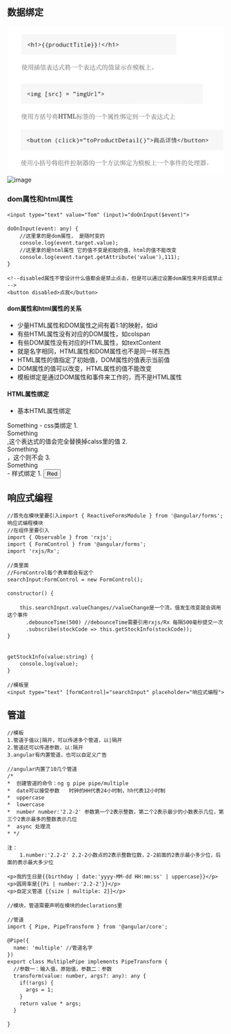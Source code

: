 ## 数据绑定
![image](./img/bind-data1.png)
![image](./img/bind-data2.png)

### dom属性和html属性

```
<input type="text" value="Tom" (input)="doOnInput($event)">

doOnInput(event: any) {
    //这里拿的是dom属性， 是随时变的
    console.log(event.target.value);
    //这里拿的是html属性 它的值不变是初始的值，html的值不能改变
    console.log(event.target.getAttribute('value'),111);
}

<!--disabled属性不管设计什么值都会是禁止点击，但是可以通过设置dom属性来开启或禁止 -->
<button disabled>点我</button>

```

#### dom属性和html属性的关系
- 少量HTML属性和DOM属性之间有着1:1的映射，如id
- 有些HTML属性没有对应的DOM属性，如colspan
- 有些DOM属性没有对应的HTML属性，如textContent
- 就是名字相同，HTML属性和DOM属性也不是同一样东西
- HTML属性的值指定了初始值，DOM属性的值表示当前值
- DOM属性的值可以改变，HTML属性的值不能改变
- 模板绑定是通过DOM属性和事件来工作的，而不是HTML属性

#### HTML属性绑定
- 基本HTML属性绑定
<td [attr.colspan]="tableColspan">Something</td>
- css类绑定
1.  <div class="aaa bbb" [class]="someExpression">Something</div>,这个表达式的值会完全替换掉calss里的值
2.  <div [class.special]="isSpecial">Something</div>，这个则不会
3.  <div [ngClass]="{aa: isA, bb: isB}">Something</div>
- 样式绑定
1.  <button [style.color]="isSpecial ? 'red' : 'green'">Red</button>

## 响应式编程

```
//首先在模块里要引入import { ReactiveFormsModule } from '@angular/forms';响应式编程模块
//在组件里要引入
import { Observable } from 'rxjs';
import { FormControl } from '@angular/forms';
import 'rxjs/Rx';

//类里面
//FormControl每个表单都会有这个
searchInput:FormControl = new FormControl();

constructor() {

    this.searchInput.valueChanges//valueChange是一个流，值发生改变就会调用这个事件
      .debounceTime(500) //debounceTime需要引用rxjs/Rx 每隔500毫秒提交一次
      .subscribe(stockCode => this.getStockInfo(stockCode));
}


getStockInfo(value:string) {
    console.log(value);
}

//模板里
<input type="text" [formControl]="searchInput" placeholder="响应式编程">

```
## 管道

```
//模板
1.管道于值以|隔开，可以传递多个管道，以|隔开
2.管道还可以传递参数，以:隔开
3.angular有内置管道，也可以自定义广告

//angular内置了10几个管道
/*
*  创建管道的命令：ng g pipe pipe/multiple
*  date可以接受参数   时钟的HH代表24小时制，hh代表12小时制
*  uppercase
*  lowercase
*  number number:'2.2-2' 参数第一个2表示整数，第二个2表示最少的小数表示几位，第三个2表示最多的整数表示几位
*  async 处理流
* */

注：
    1.number:'2.2-2' 2.2-2小数点的2表示整数位数，2-2前面的2表示最小多少位，后面的表示最大多少位

<p>我的生日是{{birthday | date:'yyyy-MM-dd HH:mm:ss' | uppercase}}</p>
<p>圆周率是{{Pi | number:'2.2-2'}}</p>
<p>自定义管道 {{size | multiple: 2}}</p>

//模块，管道需要声明在模块的declarations里

//管道
import { Pipe, PipeTransform } from '@angular/core';

@Pipe({
  name: 'multiple' //管道名字
})
export class MultiplePipe implements PipeTransform {
  //参数一：输入值，原始值，参数二：参数
  transform(value: number, args?: any): any {
    if(!args) {
      args = 1;
    }
    return value * args;
  }

}



```
